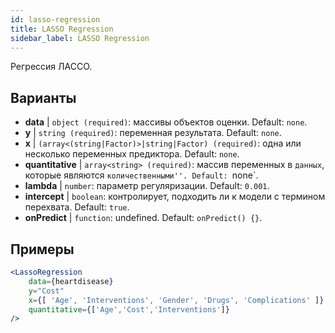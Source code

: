 ```yaml
---
id: lasso-regression
title: LASSO Regression
sidebar_label: LASSO Regression
---
```


Регрессия ЛАССО.

## Варианты

* __data__ | `object (required)`: массивы объектов оценки. Default: `none`.
* __y__ | `string (required)`: переменная результата. Default: `none`.
* __x__ | `(array<(string|Factor)>|string|Factor) (required)`: одна или несколько переменных предиктора. Default: `none`.
* __quantitative__ | `array<string> (required)`: массив переменных в `данных`, которые являются `количественными''. Default: `none`.
* __lambda__ | `number`: параметр регуляризации. Default: `0.001`.
* __intercept__ | `boolean`: контролирует, подходить ли к модели с термином перехвата. Default: `true`.
* __onPredict__ | `function`: undefined. Default: `onPredict() {}`.


## Примеры

```jsx live
<LassoRegression
    data={heartdisease} 
    y="Cost"
    x={[ 'Age', 'Interventions', 'Gender', 'Drugs', 'Complications' ]}
    quantitative={['Age','Cost','Interventions']}
/>
```

